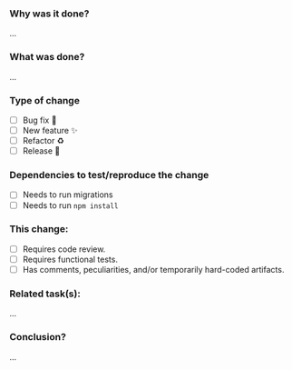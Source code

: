 ### Why was it done?
...

### What was done?
...

### Type of change

- [ ] Bug fix :hammer:
- [ ] New feature :sparkles:
- [ ] Refactor :recycle:
- [ ] Release :rocket:

### Dependencies to test/reproduce the change

- [ ] Needs to run migrations
- [ ] Needs to run `npm install`

### This change:

- [ ] Requires code review.
- [ ] Requires functional tests.
- [ ] Has comments, peculiarities, and/or temporarily hard-coded artifacts.

### Related task(s):
<!-- :pushpin: [Link Task](https://) -->
...

### Conclusion?
...
